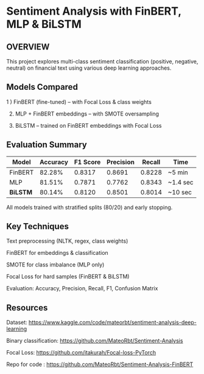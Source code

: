 # Sentiment Analysis with FinBERT, MLP & BiLSTM
## OVERVIEW 
This project explores multi-class sentiment classification (positive, negative, neutral) on financial text using various deep learning approaches.

## Models Compared
1 ) FinBERT (fine-tuned) – with Focal Loss & class weights

2) MLP + FinBERT embeddings – with SMOTE oversampling

3) BiLSTM – trained on FinBERT embeddings with Focal Loss

## Evaluation Summary
| Model      | Accuracy | F1 Score | Precision | Recall | Time      |
| ---------- | -------- | -------- | --------- | ------ | --------- |
| FinBERT    | 82.28%   | 0.8317   | 0.8691    | 0.8228 | \~5 min   |
| MLP        | 81.51%   | 0.7871   | 0.7762    | 0.8343 | \~1.4 sec |
| **BiLSTM** | 80.14%   | 0.8120   | 0.8501    | 0.8014 | \~10 sec  |

All models trained with stratified splits (80/20) and early stopping.

## Key Techniques

Text preprocessing (NLTK, regex, class weights)

FinBERT for embeddings & classification

SMOTE for class imbalance (MLP only)

Focal Loss for hard samples (FinBERT & BiLSTM)

Evaluation: Accuracy, Precision, Recall, F1, Confusion Matrix

## Resources
Dataset: https://www.kaggle.com/code/mateorbt/sentiment-analysis-deep-learning

Binary classification: https://github.com/MateoRbt/Sentiment-Analysis

Focal Loss: https://github.com/itakurah/Focal-loss-PyTorch

Repo for code : https://github.com/MateoRbt/Sentiment-Analysis-FinBERT
